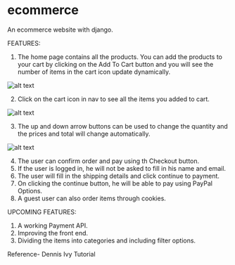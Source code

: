 # ecommerce
An ecommerce website with django.

FEATURES:

1. The home page contains all the products. You can add the products to your cart by clicking on the Add To Cart button and you will see 
the number of items in the cart icon update dynamically.

![alt text](https://i.imgur.com/BR2FNOQ.png)

2. Click on the cart icon in nav to see all the items you added to cart.  

![alt text](https://i.imgur.com/LKWqlZn.png)

3. The up and down arrow buttons can be used to change the quantity and the prices and total will change automatically.

![alt text](https://i.imgur.com/atwrJXQ.png)

4. The user can confirm order and pay using th Checkout button.
5. If the user is logged in, he will not be asked to fill in his name and email.
6. The user will fill in the shipping details and click continue to payment.
7. On clicking the continue button, he will be able to pay using PayPal Options.
8. A guest user can also order items through cookies.

UPCOMING FEATURES:
1. A working Payment API.
2. Improving the front end.
3. Dividing the items into categories and including filter options. 

Reference- Dennis Ivy Tutorial
